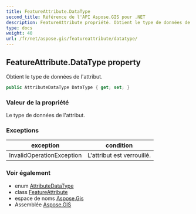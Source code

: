 ```yaml
---
title: FeatureAttribute.DataType
second_title: Référence de l'API Aspose.GIS pour .NET
description: FeatureAttribute propriété. Obtient le type de données de lattribut.
type: docs
weight: 40
url: /fr/net/aspose.gis/featureattribute/datatype/
---
```

## FeatureAttribute.DataType property

Obtient le type de données de l'attribut.

```csharp
public AttributeDataType DataType { get; set; }
```

### Valeur de la propriété

Le type de données de l'attribut.

### Exceptions

| exception | condition |
| --- | --- |
| InvalidOperationException | L'attribut est verrouillé. |

### Voir également

* enum [AttributeDataType](../../attributedatatype/)
* class [FeatureAttribute](../)
* espace de noms [Aspose.Gis](../../featureattribute/)
* Assemblée [Aspose.GIS](../../../)


